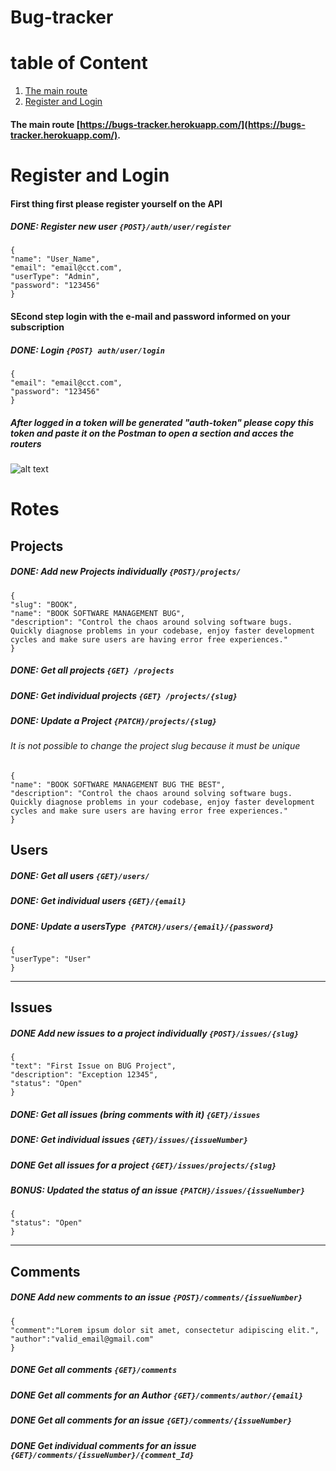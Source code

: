 # Bug-tracker

# table of Content

1. [The main route](#the-main-route)
2. [Register and Login](#register-and-login)

#### The main route [https://bugs-tracker.herokuapp.com/](https://bugs-tracker.herokuapp.com/).

# Register and Login

#### First thing first please register yourself on the API

##### DONE: Register new user `{POST}/auth/user/register`

```
{
"name": "User_Name",
"email": "email@cct.com",
"userType": "Admin",
"password": "123456"
}
```

#### SEcond step login with the e-mail and password informed on your subscription

##### DONE: Login `{POST} auth/user/login`

```
{
"email": "email@cct.com",
"password": "123456"
}
```

##### After logged in a token will be generated "auth-token" please copy this token and paste it on the Postman to open a section and acces the routers

![alt text](https://ucc991cac85831886b62b4665307.previews.dropboxusercontent.com/p/thumb/AA8ydEDDPjP8R1D7DcxWiGwI0d7Q1lTp58edCvyA5qsIp4Ql4EyvJ9Xtejrf1yQEcl7gGvbPLwMBUdxISfI_bztX1svvS5f_YrY-hX07RxGjAN__DmA7TcQbgeOabpf4GCUeP_o2x-kOysQSr3D4UHtvjaBDpSVNndPs0LSt-cFGpCSaZaWZDW4H4TNKLNLmbOiooy64pHh2V-uOjpMXZfrbxMOsAn-66Zp9xYY6GxohUGVWmSGtFe-wmkToICJTISAM4nweF0LbD1oegiRrdQ-yHVEliCD1bdtkkZe6vUmZFxxd8NRRDoRat9i9kVGIs3OX3WKP6VdYoOIg8bg6FhvCOEQJBgtJabSnborHf0sB8Vo5o6Vz98zb-tQYw8N3qjoTIutlkpLFLKlU4tSsqnht/p.png?fv_content=true&size_mode=5)

# Rotes

## Projects

##### DONE: Add new Projects individually `{POST}/projects/`

```
{
"slug": "BOOK",
"name": "BOOK SOFTWARE MANAGEMENT BUG",
"description": "Control the chaos around solving software bugs.
Quickly diagnose problems in your codebase, enjoy faster development
cycles and make sure users are having error free experiences."
}
```

##### DONE: Get all projects `{GET} /projects`

##### DONE: Get individual projects `{GET} /projects/{slug} `

##### DONE: Update a Project `{PATCH}/projects/{slug}`

###### It is not possible to change the project slug because it must be unique

```
{
"name": "BOOK SOFTWARE MANAGEMENT BUG THE BEST",
"description": "Control the chaos around solving software bugs. Quickly diagnose problems in your codebase, enjoy faster development cycles and make sure users are having error free experiences."
}
```

## Users

##### DONE: Get all users `{GET}/users/ `

##### DONE: Get individual users `{GET}/{email}`

##### DONE: Update a usersType` {PATCH}/users/{email}/{password}`

```
{
"userType": "User"
}
```

---

## Issues

##### DONE Add new issues to a project individually `{POST}/issues/{slug}`

```
{
"text": "First Issue on BUG Project",
"description": "Exception 12345",
"status": "Open"
}
```

##### DONE: Get all issues (bring comments with it) `{GET}/issues`

##### DONE: Get individual issues `{GET}/issues/{issueNumber}`

##### DONE Get all issues for a project `{GET}/issues/projects/{slug}`

##### BONUS: Updated the status of an issue `{PATCH}/issues/{issueNumber}`

```
{
"status": "Open"
}
```

---

## Comments

##### DONE Add new comments to an issue `{POST}/comments/{issueNumber}`

```
{
"comment":"Lorem ipsum dolor sit amet, consectetur adipiscing elit.",
"author":"valid_email@gmail.com"
}
```

##### DONE Get all comments `{GET}/comments`

##### DONE Get all comments for an Author `{GET}/comments/author/{email}`

##### DONE Get all comments for an issue `{GET}/comments/{issueNumber}`

##### DONE Get individual comments for an issue `{GET}/comments/{issueNumber}/{comment_Id}`
